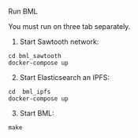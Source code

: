 Run BML

You must run on three tab separately.

1. Start Sawtooth network:
```shell script
cd bml_sawtooth 
docker-compose up
```
 

2. Start Elasticsearch an IPFS:
```shell script
cd  bml_ipfs
docker-compose up
```

3. Start BML:
```shell script
make
```

